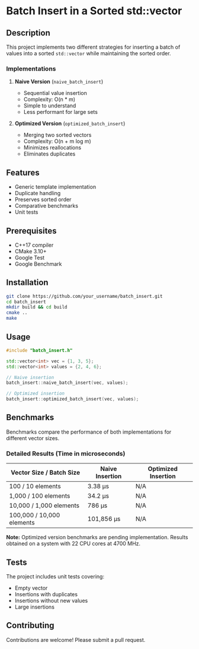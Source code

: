 # Batch Insert in a Sorted std::vector

## Description

This project implements two different strategies for inserting a batch of values into a sorted `std::vector` while maintaining the sorted order.

### Implementations

1. **Naive Version** (`naive_batch_insert`)
   - Sequential value insertion
   - Complexity: O(n * m)
   - Simple to understand
   - Less performant for large sets

2. **Optimized Version** (`optimized_batch_insert`)
   - Merging two sorted vectors
   - Complexity: O(n + m log m)
   - Minimizes reallocations
   - Eliminates duplicates

## Features

- Generic template implementation
- Duplicate handling
- Preserves sorted order
- Comparative benchmarks
- Unit tests

## Prerequisites

- C++17 compiler
- CMake 3.10+
- Google Test
- Google Benchmark

## Installation

```bash
git clone https://github.com/your_username/batch_insert.git
cd batch_insert
mkdir build && cd build
cmake ..
make
```

## Usage

```cpp
#include "batch_insert.h"

std::vector<int> vec = {1, 3, 5};
std::vector<int> values = {2, 4, 6};

// Naive insertion
batch_insert::naive_batch_insert(vec, values);

// Optimized insertion
batch_insert::optimized_batch_insert(vec, values);
```

## Benchmarks

Benchmarks compare the performance of both implementations for different vector sizes.

### Detailed Results (Time in microseconds)

| Vector Size / Batch Size | Naive Insertion | Optimized Insertion |
|-------------------------|-----------------|---------------------|
| 100 / 10 elements | 3.38 µs | N/A |
| 1,000 / 100 elements | 34.2 µs | N/A |
| 10,000 / 1,000 elements | 786 µs | N/A |
| 100,000 / 10,000 elements | 101,856 µs | N/A |

**Note:** Optimized version benchmarks are pending implementation. Results obtained on a system with 22 CPU cores at 4700 MHz.

## Tests

The project includes unit tests covering:
- Empty vector
- Insertions with duplicates
- Insertions without new values
- Large insertions

## Contributing

Contributions are welcome! Please submit a pull request. 